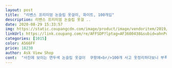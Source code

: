 ```yaml
---
layout: post 
title:  "리벤스 프리미엄 논슬립 옷걸이, 화이트, 100개입" 
description: 리벤스 프리미엄 논슬립 옷걸 ..
date: 2020-08-29 15:33:57 
img: https://static.coupangcdn.com/image/product/image/vendoritem/2019/04/18/4245863928/2b9361e1-779c-4c83-9dc9-95a216957bd7.jpg 
linkUrl: https://link.coupang.com/re/AFFSDP?lptag=AF3600438&subid=ahnPublicAsk&pageKey=172049088&itemId=491854044&vendorItemId=4245863928&traceid=V0-113-739ef94f1865486f 
categories: [1015] 
color: A566FF 
price: 18230 
author: Ask View Shop 
cont:  "사진에 보이는 연두색 논슬립 옷걸이  쿠팡에<br/>100개 사고 옷정리하다보니 부족해서 100개 또샀어요<br/>■로켓와우상품■<br/>겨울옷 전용 옷걸이들이 좀 있어서 굳이 ㅎㅎ<br/>결국 100개 또 질렀어요 ㅎ<br/>괜찮아요<br/>그래서 이미 걸었던 옷들 중 흰계열은 바꿔서 걸어줬어요<br/>그래서 차라리 그레이가 오면 좋겠다 했는데 그레이가 왔네요 ㅎㅎㅎ<br/>그런데 정말 좋네요이번엔 100개다 그레이로 왔어요!!<br/>그리고 그 어깨에 플라스틱도 안빠지고 좋아요<br/>그리고 튼튼해요 너무 좋아여 겨울옷도 걸리는데 저는<br/>근데 생각보다 예쁜민트라서 올 하고 사용했구요<br/>근데.<br/>.<br/>걸다보니 좋아서 옷걸이들을 다 교체하다보니<br/>끈원피스도 그렇고 목 안늘어나게 걸 수 있는 것도 그렇고<br/>논슬립 옷걸이 사용중 모잘라서 ... <br/><br/>다 만족이에요<br/>다른 상품으로  100개 구매 했습니다<br/>다음에 또 부족하면 여기서 살거에요!!<br/>두번 일했지만 만족입니다 그래서 옷장 옷 다 정리하구<br/>문득 흰옷에 혹시라도 오래되서 이염이 될까 걱정이 됬었는데<br/>서 구매요 저거 옷걸이도 좋아요<br/>신랑에게도 남은거 공유해줬어요 ㅎㅎㅎ 와이셔츠가 맠ㅎ아 그런가 남편도 좋아하네요<br/>아직 버려야 할 옷걸이도 있고  정리가 아직<br/>안되어 있어요  갯수는 넉넉해서  좋아요<br/>얇고 가벼워요<br/>양쪽에 옷이 흘러 내리지않게  처리되서<br/>어깨선  봉우리 튀어나오지 않네요<br/>옷걸이  심플하네요<br/>옷걸이들이 정리된거보니 뿌듯하네요ㅎㅎㅎ<br/>옷들도 딱 잘 걸리고 여기저기 세심함이 좋네요.<br/>.<br/>!<br/>입을옷은 없는데 100개가 모자르네요... <br/>신랑이랑 같이 쓰려고 했는데.<br/>.<br/>제옷도 다 못걸고... <br/>???<br/>재구매 합니다<br/>젤 원했던 색상은 사실 핑크였는데 미리산 100개(민트) 걸다보니까<br/>좋아 보입니다  제 갠적으로는 맘에 듭니다<br/>토탈200개인데 단 하나도 빠진게 없었네요.<br/>.<br/>스스로도 놀라움<br/>핑크나 그레이를 원했는데 혼합도 아니고 100개 싹 민트색이 왔네요 ㅎㅎ<br/>화이트계열이라 괜히 화사하고 더 좋아요!<br/>" 
---
```

